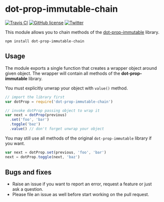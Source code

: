 # dot-prop-immutable-chain 
[![Travis CI](https://travis-ci.org/yaruson/dot-prop-immutable-chain.svg)](https://travis-ci.org/yaruson/dot-prop-immutable-chain)
[![GitHub license](https://img.shields.io/badge/license-MIT-blue.svg)](https://raw.githubusercontent.com/yaruson/dot-prop-immutable-chain/master/LICENSE)
[![Twitter](https://img.shields.io/twitter/url/https/github.com/yaruson/dot-prop-immutable-chain.svg?style=social)](https://twitter.com/intent/tweet?text=Wow:&url=%5Bobject%20Object%5D)

This module allows you to chain methods of the [dot-prop-immutable](https://github.com/debitoor/dot-prop-immutable) library.

```
npm install dot-prop-immutable-chain
```

## Usage

The module exports a single function that creates a wrapper object around given object. The wrapper will contain all methods of the **dot-prop-immutable** library.

You must explicitly unwrap your object with `value()` method.

```js
// import the library first
var dotProp = require('dot-prop-immutable-chain')

// invoke dotProp passing object to wrap it
var next = dotProp(previous)
  .set('foo', 'bar')
  .toggle('baz')
  .value() // don't forget unwrap your object
```

You may still use all methods of the original `dot-prop-immutable` library if you want.

```js
var next = dotProp.set(previous, 'foo', 'bar')
next = dotProp.toggle(next, 'baz')
```

## Bugs and fixes

* Raise an issue if you want to report an error, request a feature or just ask a question.
* Please file an issue as well before start working on the pull request.
